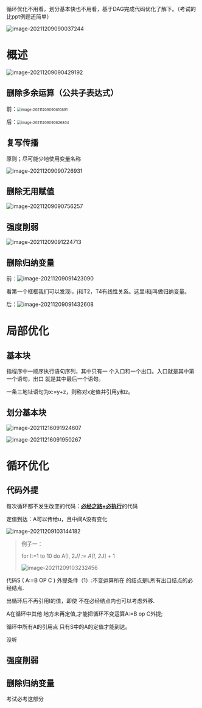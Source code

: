 循环优化不用看，划分基本快也不用看，基于DAG完成代码优化了解下。（考试的比ppt例题还简单）



![image-20211209090037244](ch10优化.assets/image-20211209090037244.png)

# 概述

![image-20211209090429192](ch10优化.assets/image-20211209090429192.png)

## 删除多余运算（公共子表达式）

前：<img src="ch10优化.assets/image-20211209090610891.png" alt="image-20211209090610891" style="zoom:67%;" />

后：<img src="ch10优化.assets/image-20211209090626804.png" alt="image-20211209090626804" style="zoom:67%;" />



## 复写传播

原则；尽可能少地使用变量名称

![image-20211209090726931](ch10优化.assets/image-20211209090726931.png)



## 删除无用赋值

![image-20211209090756257](ch10优化.assets/image-20211209090756257.png)



## 强度削弱

![image-20211209091224713](ch10优化.assets/image-20211209091224713.png)



## 删除归纳变量

前：![image-20211209091423090](ch10优化.assets/image-20211209091423090.png)

看第一个框框我们可以发现i，j和T2，T4有线性关系。这里i和j叫做归纳变量。

后：![image-20211209091432608](ch10优化.assets/image-20211209091432608.png)



# 局部优化

## 基本块

指程序中一顺序执行语句序列，其中只有一 个入口和一个出口。入口就是其中第一个语句，出口 就是其中最后一个语句。

一条三地址语句为x:=y+z，则称对x定值并引用y和z。

## 划分基本块

![image-20211216091924607](ch10优化.assets/image-20211216091924607.png)

![image-20211216091950267](ch10优化.assets/image-20211216091950267.png)



# 循环优化

## 代码外提

每次循环都不发生改变的代码：<u>**必经之路+必执行**</u>的代码

定值到达：A可以传给u，且中间A没有变化

![image-20211209103144182](ch10优化.assets/image-20211209103144182.png)



> 例子一：
>
> for I:=1 to 10 do A[I, 2*J] := A[I, 2*J] + 1
>
> ![image-20211209103232456](ch10优化.assets/image-20211209103232456.png)

代码S ( A:=B OP C ) 外提条件（1）:不变运算所在 的结点是L所有出口结点的必经结点.

出循环后不再引用I的值，即使 不在必经结点内也可以考虑外移.

A在循环中其他 地方未再定值,才能把循环不变运算A:=B op C外提;

循环中所有A的引用点 只有S中的A的定值才能到达。

没听

## 强度削弱





## 删除归纳变量

考试必考这部分











